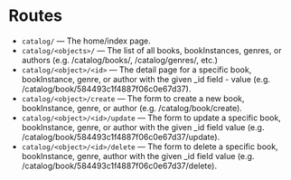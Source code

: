 # Routes

- `catalog/` — The home/index page.
- `catalog/<objects>/` — The list of all books, bookInstances, genres, or authors (e.g. /catalog/books/, /catalog/genres/, etc.)
- `catalog/<object>/<id>` — The detail page for a specific book, bookInstance, genre, or author with the given _id field - value (e.g. /catalog/book/584493c1f4887f06c0e67d37).
- `catalog/<object>/create` — The form to create a new book, bookInstance, genre, or author (e.g. /catalog/book/create).
- `catalog/<object>/<id>/update` — The form to update a specific book, bookInstance, genre, or author with the given _id field value (e.g. /catalog/book/584493c1f4887f06c0e67d37/update).
- `catalog/<object>/<id>/delete` — The form to delete a specific book, bookInstance, genre, author with the given _id field value (e.g. /catalog/book/584493c1f4887f06c0e67d37/delete).
